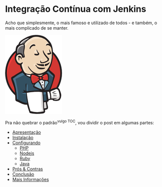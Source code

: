 # Integração Contínua com Jenkins

Acho que simplesmente, o mais famoso e utilizado de todos - e também, o mais complicado de se manter.

<img src="assets/00-logo.png" class="img img-responsive img-thumbnail pull-right" alt="Jenkins Logo" title="Jenkins" width="185" height="256">

Pra não quebrar o padrão<sup>vulgo TOC</sup>, vou dividir o post em algumas partes:

- [Apresentação](jenkins.1.md)
- [Instalação](jenkins.2.md)
- [Configurando](jenkins.3.md)
    - [PHP](jenkins.4.md)
    - [Nodejs](jenkins.5.md)
    - [Ruby](jenkins.6.md)
    - [Java](jenkins.7.md)
- [Prós & Contras](jenkins.8.md)
- [Conclusão](jenkins.9.md)
- [Mais Informações](jenkins.10.md)
